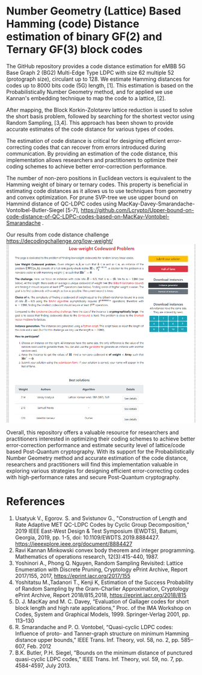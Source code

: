 # Number Geometry (Lattice) Based Hamming (code) Distance estimation of binary GF(2) and Ternary GF(3) block codes


The GitHub repository provides a code distance estimation for eMBB 5G Base Graph 2 (BG2) Multi-Edge Type LDPC with size 62 multiple 52 (protograph size), circulant up to 128. We estimate Hamming distances for codes up to 8000 bits code (5G) length, [1]. This estimation is based on the Probabilistically Number Geometry method, and for applied we use Kannan's embedding technique to map the code to a lattice, [2].

After mapping, the Block Korkin-Zolotarev lattice reduction is used to solve the short basis problem, followed by searching for the shortest vector using Random Sampling, [3,4]. This approach has been shown to provide accurate estimates of the code distance for various types of codes.

The estimation of code distance is critical for designing efficient error-correcting codes that can recover from errors introduced during communication. By providing an estimation of the code distance, this implementation allows researchers and practitioners to optimize their coding schemes to achieve better error-correction performance.

The number of non-zero positions in Euclidean vectors is equivalent to the Hamming weight of binary or ternary codes. This property is beneficial in estimating code distances as it allows us to use techniques from geometry and convex optimization. For prune SVP-tree we use upper bound on Hammind distance of QC-LDPC codes using MacKay-Davey-Smarandache-Vontolbel-Butler-Siegel [5-7], https://github.com/Lcrypto/Upper-bound-on-code-distance-of-QC-LDPC-codes-based-on-MacKay-Vontobel-Smarandache .

Our results from code distance challenge https://decodingchallenge.org/low-weight/
![alt text](https://github.com/Lcrypto/Length-und-Rate-adaptive-code/blob/master/Code_distance_challenge.png)



Overall, this repository offers a valuable resource for researchers and practitioners interested in optimizing their coding schemes to achieve better error-correction performance and estimate security level of lattice/code based Post-Quantum cryptography. With its support for the Probabilistically Number Geometry method and accurate estimation of the code distance, researchers and practitioners will find this implementation valuable in exploring various strategies for designing efficient error-correcting codes with high-performance rates and secure Post-Quantum cryptography.


# References

1. Usatyuk V., Egorov. S. and  Svistunov G., "Construction of Length and Rate Adaptive MET QC-LDPC Codes by Cyclic Group Decomposition," 2019 IEEE East-West Design & Test Symposium (EWDTS), Batumi, Georgia, 2019, pp. 1-5, doi: 10.1109/EWDTS.2019.8884427. https://ieeexplore.ieee.org/document/8884427
2. Ravi Kannan  Minkowski convex body theorem and integer programming. Mathematics of operations research, 12(3):415-440, 1987.
3. Yoshinori A., Phong Q. Nguyen, Random Sampling Revisited: Lattice Enumeration with Discrete Pruning, Cryptology ePrint Archive, Report 2017/155, 2017, https://eprint.iacr.org/2017/155 
4. Yoshitatsu M.,Tadanori T., Kenji K, Estimation of the Success Probability of Random Sampling by the Gram-Charlier Approximation, Cryptology ePrint Archive, Report 2018/815,2018, https://eprint.iacr.org/2018/815
5. D. J. MacKay and M. C. Davey, “Evaluation of Gallager codes for short block length and high rate applications,” Proc. of the IMA Workshop on Codes, System and Graphical Models, 1999. Springer-Verlag 2001, pp. 113–130
6. R. Smarandache and P. O. Vontobel, “Quasi-cyclic LDPC codes: Influence of proto- and Tanner-graph structure on minimum Hamming distance upper bounds,” IEEE Trans. Inf. Theory, vol. 58, no. 2, pp. 585–607, Feb. 2012
7. B.K. Butler, P.H. Siegel, ”Bounds on the minimum distance of punctured quasi-cyclic LDPC codes,” IEEE Trans. Inf. Theory, vol. 59, no. 7, pp. 4584-4597, July 2013.


